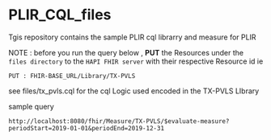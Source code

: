# PLIR_CQL_files

Tgis repository contains the sample PLIR cql librarry and measure for PLIR

NOTE : before you run the query below ,  **PUT** the Resources under the `files directory` to the `HAPI FHIR server` with their respective Resource id ie 

    PUT : FHIR-BASE_URL/Library/TX-PVLS 

see files/tx_pvls.cql for the cql Logic used encoded in the TX-PVLS LIbrary

sample query

    http://localhost:8080/fhir/Measure/TX-PVLS/$evaluate-measure?periodStart=2019-01-01&periodEnd=2019-12-31
